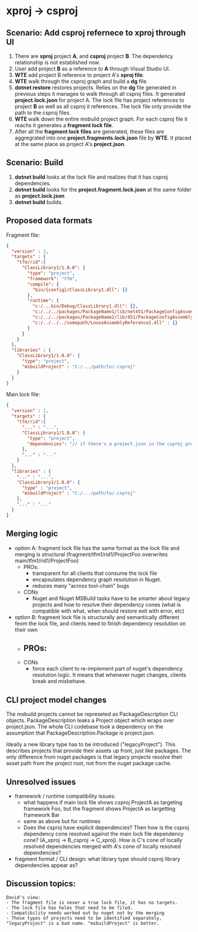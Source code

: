 # xproj -> csproj

## Scenario: Add csproj refernece to xproj through UI

1. There are __xproj__ project __A__, and __csproj__ project __B__. The dependency relationship is not established now.
2. User add project __B__ as a reference to __A__ through Visual Studio UI.
3. __WTE__ add project B reference to project A's __xproj file__.
4. __WTE__ walk through the csproj graph and build a __dg__ file.
5. __dotnet restore__ restores projects. Relies on the __dg__ file generated in previous steps it manages to walk through all csproj files. It generated __project.lock.json__ for project A. The lock file has project references to project __B__ as well as all csproj it references. The lock file only provide the path to the csproj files.
6. __WTE__ walk down the entire msbuild project graph. For each csproj file it reachs it generates a __fragment lock file__.
7. After all the __fragment lock files__ are generated, these files are aggregrated into one __project.fragments.lock.json__ file by __WTE__. It placed at the same place as project A's __project.json__.

## Scenario: Build

1. __dotnet build__ looks at the lock file and realizes that it has csproj dependencies.
2. __dotnet build__ looks for the __project.fragment.lock.json__ at the same folder as __project.lock.json__
3. __dotnet build__ builds.
 
## Proposed data formats
Fragment file:
```json
{
  "version" : 2,
  "targets" : {
    "tfm/rid":{
      "ClassLibrary1/1.0.0": {
        "type": "project",
        "framework": "tfm",
        "compile": {
          "bin/{config}/ClassLibrary1.dll": {}
        },
        "runtime": {
          "c:/...bin/Debug/ClassLibrary1.dll": {},
          "c:/../../packages/PackageName1/lib/net451/PackageConfigAssembly1.dll": {},
          "c:/../../packages/PackageName2/lib/451/PackageConfigAssembly1.dll": {},
          "c:/../../../somepath/LooseAssemblyReference1.dll" : {}
        }
      }
    }
  },
  "libraries" : {
    "ClassLibrary1/1.0.0": {
      "type": "project",
      "msbuildProject" : "C:/.../path/to/.csproj"
    }
  }
}
```

Main lock file:

```json
{
  "version" : 2,
  "targets" : {
    "tfm/rid":{
      "..." : "...",
      "ClassLibrary1/1.0.0": {
        "type": "project",
        "dependencies": "// if there's a project.json in the csproj project; or from packages.config"
      },
      "..." : "..."
    }
  },
  "libraries" : {
    "..." : "...",
    "ClassLibrary1/1.0.0": {
      "type" : "project",
      "msbuildProject" : "C:/.../path/to/.csproj"
    },
    "..." : "..."
  }
}
```

## Merging logic

- option A: fragment lock file has the same format as the lock file and merging is structural (fragment/tfm1/rid1/ProjectFoo overwrites main/tfm1/rid1/ProjectFoo)
    - PROs:
        - transparent for all clients that consume the lock file
        - encapsulates dependency graph resolution in Nuget.
        - reduces many "across tool-chain" bugs
    - CONs
        - Nuget and Nuget MSBuild tasks have to be smarter about legacy projects and how to resolve their dependency cones (what is compatible with what, when should restore exit with error, etc)
- option B: fragment lock file is structurally and semantically different feom the lock file, and clients need to finish dependency resolution on their own
    - PROs:
        - 
    - CONs
        - force each client to re-implement part of nuget's dependency resolution logic. It means that whenever nuget changes, clients break and misbehave.

## CLI project model changes
The msbuild projects cannot be represeted as PackageDescription CLI objects. PackageDescription leaks a Project object which wraps over project.json. The whole CLI codebase took a dependency on the assumption that PackageDescription.Package is project.json.

Ideally a new library type has to be introduced ("legacyProject"). This describes projects that provide their assets up front, just like packages. The only difference from nuget packages is that legacy projects resolve their asset path from the project root, not from the nuget package cache.

## Unresolved issues
- framework / runtime compatibility issues: 
    - what happens if main lock file shows csproj ProjectA as targeting framework Foo, but the fragment shows ProjectA as targetting framework Bar
    - same as above but for runtimes
    - Does the csproj have explicit dependencies? Then how is the csproj dependency cone resolved against the main lock file dependency cone? (A_xproj -> B_csproj -> C_xproj). How is C's cone of locally resolved dependencies merged with A's cone of locally resolved dependencies? 
- fragment format / CLI design: what library type should csproj library dependencies appear as?

## Discussion topics:

```
David's view:
- The fragment file is never a true lock file, it has no targets.
- The lock file has holes that need to be filed.
- Compatibility needs worked out by nuget not by the merging
- These types of projects need to be identified separately, "legacyProject" is a bad name. "msbuildProject" is better.

```
